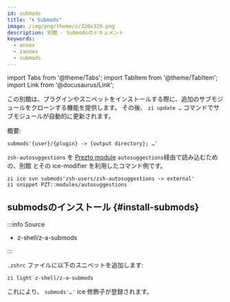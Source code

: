 ```yaml
---
id: submods
title: "🌀 Submods"
image: /img/png/theme/z/320x320.png
description: 別館 - Submodsのドキュメント
keywords:
  - annex
  - zannex
  - submods
---
```


<!-- @format -->

import Tabs from '@theme/Tabs'; import TabItem from '@theme/TabItem'; import Link from '@docusaurus/Link';

この別館は、プラグインやスニペットをインストールする際に、追加のサブモジュールをクローンする機能を提供します。 その後、 `zi update …` コマンドでサブモジュールが自動的に更新されます。

概要:

```shell
submods'{user}/{plugin} -> {output directory}; …'
```

`zsh-autosuggestions` を [Prezto module](/docs/getting_started/migration#pzt-modules) `autosuggestions`経由で読み込むための、別館 とその ice-modifier を利用したコマンド例です。

```shell title="~/.zshrc" showLineNumbers
zi ice svn submods'zsh-users/zsh-autosuggestions -> external'
zi snippet PZT::modules/autosuggestions
```

## submodsのインストール {#install-submods}

:::info Source

- <Link className="github-link" href="https://github.com/z-shell/z-a-submods">z-shell/z-a-submods</Link>

:::

<Tabs>
  <TabItem value="default" label="Default" default>

`.zshrc` ファイルに以下のスニペットを追加します:

```shell
zi light z-shell/z-a-submods
```

</TabItem>
</Tabs>

これにより、 `submods'…'` ice 修飾子が登録されます。

